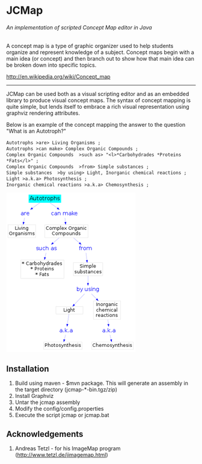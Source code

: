 # JCMap
###### An implementation of scripted Concept Map editor in Java

A concept map is a type of graphic organizer used to help students organize and represent knowledge of a subject. Concept maps begin with a main idea (or concept) and then branch out to show how that main idea can be broken down into specific topics.

http://en.wikipedia.org/wiki/Concept_map

- - -
JCMap can be used both as a visual scripting editor and as an embedded library to produce visual concept maps. The syntax of concept mapping is quite simple, but lends itself to embrace a rich visual representation using graphviz rendering attributes.

Below is an example of the concept mapping the answer to the question "What is an Autotroph?"

````
Autotrophs >are> Living Organisms ;
Autotrophs >can make> Complex Organic Compounds ;
Complex Organic Compounds  >such as> "<l>*Carbohydrades *Proteins *Fats</l>" ;
Complex Organic Compounds  >from> Simple substances ;
Simple substances  >by using> Light, Inorganic chemical reactions ;
Light >a.k.a> Photosynthesis ;
Inorganic chemical reactions >a.k.a> Chemosynthesis ;
````

![What is an Autotroph?](/docs/sample-cmap.png?raw=true)

## Installation
1. Build using maven - $mvn package. This will generate an assembly in the target directory (jcmap-*-bin.tgz/zip)
2. Install Graphviz
3. Untar the jcmap assembly
4. Modify the config/config.properties
5. Execute the script jcmap or jcmap.bat

## Acknowledgements
1. Andreas Tetzl - for his ImageMap program (http://www.tetzl.de/jimagemap.html)



